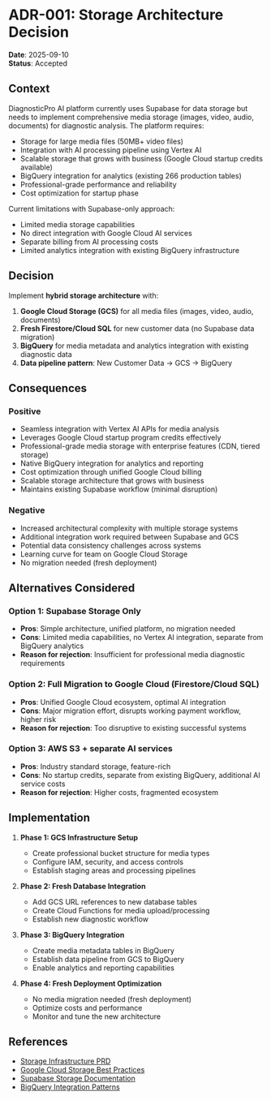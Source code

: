 # ADR-001: Storage Architecture Decision

**Date**: 2025-09-10  
**Status**: Accepted

## Context

DiagnosticPro AI platform currently uses Supabase for data storage but needs to implement comprehensive media storage (images, video, audio, documents) for diagnostic analysis. The platform requires:

- Storage for large media files (50MB+ video files)
- Integration with AI processing pipeline using Vertex AI
- Scalable storage that grows with business (Google Cloud startup credits available)
- BigQuery integration for analytics (existing 266 production tables)
- Professional-grade performance and reliability
- Cost optimization for startup phase

Current limitations with Supabase-only approach:
- Limited media storage capabilities
- No direct integration with Google Cloud AI services
- Separate billing from AI processing costs
- Limited analytics integration with existing BigQuery infrastructure

## Decision

Implement **hybrid storage architecture** with:

1. **Google Cloud Storage (GCS)** for all media files (images, video, audio, documents)
2. **Fresh Firestore/Cloud SQL** for new customer data (no Supabase data migration)
3. **BigQuery** for media metadata and analytics integration with existing diagnostic data
4. **Data pipeline pattern**: New Customer Data → GCS → BigQuery

## Consequences

### Positive
- Seamless integration with Vertex AI APIs for media analysis
- Leverages Google Cloud startup program credits effectively
- Professional-grade media storage with enterprise features (CDN, tiered storage)
- Native BigQuery integration for analytics and reporting
- Cost optimization through unified Google Cloud billing
- Scalable storage architecture that grows with business
- Maintains existing Supabase workflow (minimal disruption)

### Negative
- Increased architectural complexity with multiple storage systems
- Additional integration work required between Supabase and GCS
- Potential data consistency challenges across systems
- Learning curve for team on Google Cloud Storage
- No migration needed (fresh deployment)

## Alternatives Considered

### Option 1: Supabase Storage Only
- **Pros**: Simple architecture, unified platform, no migration needed
- **Cons**: Limited media capabilities, no Vertex AI integration, separate from BigQuery analytics
- **Reason for rejection**: Insufficient for professional media diagnostic requirements

### Option 2: Full Migration to Google Cloud (Firestore/Cloud SQL)
- **Pros**: Unified Google Cloud ecosystem, optimal AI integration
- **Cons**: Major migration effort, disrupts working payment workflow, higher risk
- **Reason for rejection**: Too disruptive to existing successful systems

### Option 3: AWS S3 + separate AI services
- **Pros**: Industry standard storage, feature-rich
- **Cons**: No startup credits, separate from existing BigQuery, additional AI service costs
- **Reason for rejection**: Higher costs, fragmented ecosystem

## Implementation

1. **Phase 1: GCS Infrastructure Setup**
   - Create professional bucket structure for media types
   - Configure IAM, security, and access controls
   - Establish staging areas and processing pipelines

2. **Phase 2: Fresh Database Integration**
   - Add GCS URL references to new database tables
   - Create Cloud Functions for media upload/processing
   - Establish new diagnostic workflow

3. **Phase 3: BigQuery Integration**
   - Create media metadata tables in BigQuery
   - Establish data pipeline from GCS to BigQuery
   - Enable analytics and reporting capabilities

4. **Phase 4: Fresh Deployment Optimization**
   - No media migration needed (fresh deployment)
   - Optimize costs and performance
   - Monitor and tune the new architecture

## References

- [Storage Infrastructure PRD](../tasks/prd-storage-infrastructure.md)
- [Google Cloud Storage Best Practices](https://cloud.google.com/storage/docs/best-practices)
- [Supabase Storage Documentation](https://supabase.com/docs/guides/storage)
- [BigQuery Integration Patterns](https://cloud.google.com/bigquery/docs/loading-data)